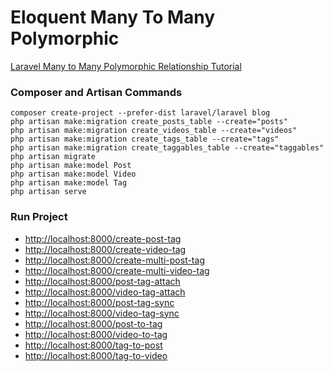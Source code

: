 # Eloquent Many To Many Polymorphic

[Laravel Many to Many Polymorphic Relationship Tutorial](https://www.itsolutionstuff.com/post/laravel-many-to-many-polymorphic-relationship-tutorialexample.html)

### Composer and Artisan Commands
```shell script
composer create-project --prefer-dist laravel/laravel blog
php artisan make:migration create_posts_table --create="posts"
php artisan make:migration create_videos_table --create="videos"
php artisan make:migration create_tags_table --create="tags"
php artisan make:migration create_taggables_table --create="taggables"
php artisan migrate
php artisan make:model Post
php artisan make:model Video
php artisan make:model Tag
php artisan serve
```

### Run Project
* [http://localhost:8000/create-post-tag](http://localhost:8000/create-post-tag)
* [http://localhost:8000/create-video-tag](http://localhost:8000/create-video-tag)
* [http://localhost:8000/create-multi-post-tag](http://localhost:8000/create-multi-post-tag)
* [http://localhost:8000/create-multi-video-tag](http://localhost:8000/create-multi-video-tag)
* [http://localhost:8000/post-tag-attach](http://localhost:8000/post-tag-attach)
* [http://localhost:8000/video-tag-attach](http://localhost:8000/video-tag-attach)
* [http://localhost:8000/post-tag-sync](http://localhost:8000/post-tag-sync)
* [http://localhost:8000/video-tag-sync](http://localhost:8000/video-tag-sync)
* [http://localhost:8000/post-to-tag](http://localhost:8000/post-to-tag)
* [http://localhost:8000/video-to-tag](http://localhost:8000/video-to-tag)
* [http://localhost:8000/tag-to-post](http://localhost:8000/tag-to-post)
* [http://localhost:8000/tag-to-video](http://localhost:8000/tag-to-video)


